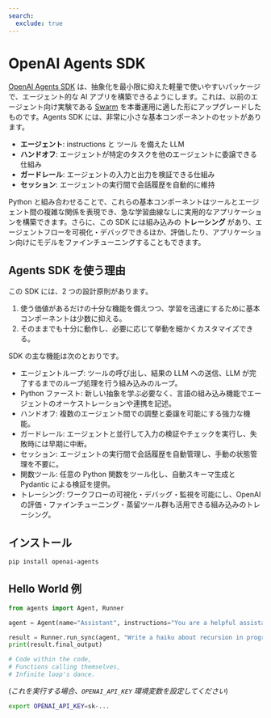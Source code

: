 ```yaml
---
search:
  exclude: true
---
```

# OpenAI Agents SDK

[OpenAI Agents SDK](https://github.com/openai/openai-agents-python) は、抽象化を最小限に抑えた軽量で使いやすいパッケージで、エージェント的な AI アプリを構築できるようにします。これは、以前のエージェント向け実験である [Swarm](https://github.com/openai/swarm/tree/main) を本番運用に適した形にアップグレードしたものです。Agents SDK には、非常に小さな基本コンポーネントのセットがあります。

-   **エージェント**: instructions と ツール を備えた LLM
-   **ハンドオフ**: エージェントが特定のタスクを他のエージェントに委譲できる仕組み
-   **ガードレール**: エージェントの入力と出力を検証できる仕組み
-   **セッション**: エージェントの実行間で会話履歴を自動的に維持

Python と組み合わせることで、これらの基本コンポーネントはツールとエージェント間の複雑な関係を表現でき、急な学習曲線なしに実用的なアプリケーションを構築できます。さらに、この SDK には組み込みの **トレーシング** があり、エージェントフローを可視化・デバッグできるほか、評価したり、アプリケーション向けにモデルをファインチューニングすることもできます。

## Agents SDK を使う理由

この SDK には、2 つの設計原則があります。

1. 使う価値があるだけの十分な機能を備えつつ、学習を迅速にするために基本コンポーネントは少数に抑える。
2. そのままでも十分に動作し、必要に応じて挙動を細かくカスタマイズできる。

SDK の主な機能は次のとおりです。

-   エージェントループ: ツールの呼び出し、結果の LLM への送信、LLM が完了するまでのループ処理を行う組み込みのループ。
-   Python ファースト: 新しい抽象を学ぶ必要なく、言語の組み込み機能でエージェントのオーケストレーションや連携を記述。
-   ハンドオフ: 複数のエージェント間での調整と委譲を可能にする強力な機能。
-   ガードレール: エージェントと並行して入力の検証やチェックを実行し、失敗時には早期に中断。
-   セッション: エージェントの実行間で会話履歴を自動管理し、手動の状態管理を不要に。
-   関数ツール: 任意の Python 関数をツール化し、自動スキーマ生成と Pydantic による検証を提供。
-   トレーシング: ワークフローの可視化・デバッグ・監視を可能にし、OpenAI の評価・ファインチューニング・蒸留ツール群も活用できる組み込みのトレーシング。

## インストール

```bash
pip install openai-agents
```

## Hello World 例

```python
from agents import Agent, Runner

agent = Agent(name="Assistant", instructions="You are a helpful assistant")

result = Runner.run_sync(agent, "Write a haiku about recursion in programming.")
print(result.final_output)

# Code within the code,
# Functions calling themselves,
# Infinite loop's dance.
```

(_これを実行する場合、`OPENAI_API_KEY` 環境変数を設定してください_)

```bash
export OPENAI_API_KEY=sk-...
```